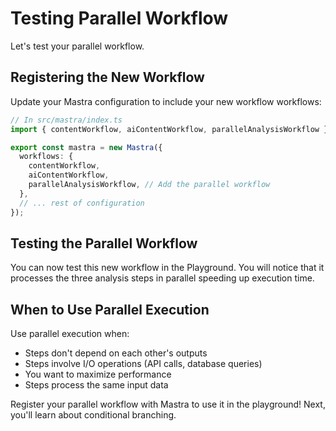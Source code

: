 # Testing Parallel Workflow

Let's test your parallel workflow.

## Registering the New Workflow

Update your Mastra configuration to include your new workflow workflows:

```typescript
// In src/mastra/index.ts
import { contentWorkflow, aiContentWorkflow, parallelAnalysisWorkflow } from './workflows/content-workflow';

export const mastra = new Mastra({
  workflows: {
    contentWorkflow,
    aiContentWorkflow,
    parallelAnalysisWorkflow, // Add the parallel workflow
  },
  // ... rest of configuration
});
```

## Testing the Parallel Workflow

You can now test this new workflow in the Playground. You will notice that it processes the three analysis steps in parallel speeding up execution time.

## When to Use Parallel Execution

Use parallel execution when:

- Steps don't depend on each other's outputs
- Steps involve I/O operations (API calls, database queries)
- You want to maximize performance
- Steps process the same input data

Register your parallel workflow with Mastra to use it in the playground! Next, you'll learn about conditional branching.
